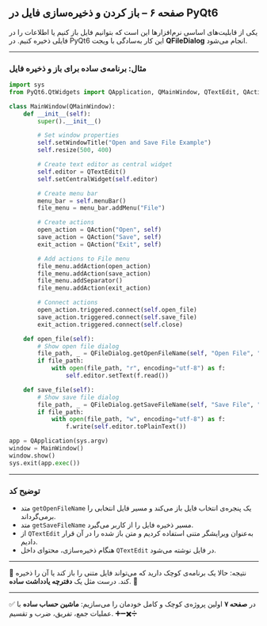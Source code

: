 ## صفحه ۶ – باز کردن و ذخیره‌سازی فایل در PyQt6

یکی از قابلیت‌های اساسی نرم‌افزارها این است که بتوانیم فایل باز کنیم یا اطلاعات را در فایلی ذخیره کنیم. در PyQt6 این کار به‌سادگی با ویجت **QFileDialog** انجام می‌شود.

---

### مثال: برنامه‌ی ساده برای باز و ذخیره فایل

```python
import sys
from PyQt6.QtWidgets import QApplication, QMainWindow, QTextEdit, QAction, QFileDialog

class MainWindow(QMainWindow):
    def __init__(self):
        super().__init__()

        # Set window properties
        self.setWindowTitle("Open and Save File Example")
        self.resize(500, 400)

        # Create text editor as central widget
        self.editor = QTextEdit()
        self.setCentralWidget(self.editor)

        # Create menu bar
        menu_bar = self.menuBar()
        file_menu = menu_bar.addMenu("File")

        # Create actions
        open_action = QAction("Open", self)
        save_action = QAction("Save", self)
        exit_action = QAction("Exit", self)

        # Add actions to File menu
        file_menu.addAction(open_action)
        file_menu.addAction(save_action)
        file_menu.addSeparator()
        file_menu.addAction(exit_action)

        # Connect actions
        open_action.triggered.connect(self.open_file)
        save_action.triggered.connect(self.save_file)
        exit_action.triggered.connect(self.close)

    def open_file(self):
        # Show open file dialog
        file_path, _ = QFileDialog.getOpenFileName(self, "Open File", "", "Text Files (*.txt)")
        if file_path:
            with open(file_path, "r", encoding="utf-8") as f:
                self.editor.setText(f.read())

    def save_file(self):
        # Show save file dialog
        file_path, _ = QFileDialog.getSaveFileName(self, "Save File", "", "Text Files (*.txt)")
        if file_path:
            with open(file_path, "w", encoding="utf-8") as f:
                f.write(self.editor.toPlainText())

app = QApplication(sys.argv)
window = MainWindow()
window.show()
sys.exit(app.exec())
```

---

### توضیح کد

* متد `getOpenFileName` یک پنجره‌ی انتخاب فایل باز می‌کند و مسیر فایل انتخابی را برمی‌گرداند.
* متد `getSaveFileName` مسیر ذخیره فایل را از کاربر می‌گیرد.
* از `QTextEdit` به‌عنوان ویرایشگر متنی استفاده کردیم و متن باز شده را در آن قرار دادیم.
* هنگام ذخیره‌سازی، محتوای داخل `QTextEdit` در فایل نوشته می‌شود.

---

📌 نتیجه:
حالا یک برنامه‌ی کوچک دارید که می‌تواند فایل متنی را باز کند یا آن را ذخیره کند. درست مثل یک **دفترچه یادداشت ساده**. 📝

---

✅ در **صفحه ۷** اولین پروژه‌ی کوچک و کامل خودمان را می‌سازیم: **ماشین حساب ساده** با عملیات جمع، تفریق، ضرب و تقسیم. ➕➖✖️➗

